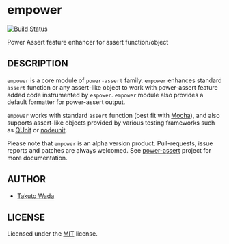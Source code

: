 empower
================================

[![Build Status](https://travis-ci.org/twada/empower.png?branch=master)](https://travis-ci.org/twada/empower)

Power Assert feature enhancer for assert function/object


DESCRIPTION
---------------------------------------
`empower` is a core module of `power-assert` family. `empower` enhances standard `assert` function or any assert-like object to work with power-assert feature added code instrumented by `espower`. `empower` module also provides a default formatter for power-assert output.


`empower` works with standard `assert` function (best fit with [Mocha](http://visionmedia.github.io/mocha/)), and also supports assert-like objects provided by various testing frameworks such as [QUnit](http://qunitjs.com/) or [nodeunit](https://github.com/caolan/nodeunit).


Please note that `empower` is an alpha version product. Pull-requests, issue reports and patches are always welcomed. See [power-assert](http://github.com/twada/power-assert) project for more documentation.


AUTHOR
---------------------------------------
* [Takuto Wada](http://github.com/twada)


LICENSE
---------------------------------------
Licensed under the [MIT](https://raw.github.com/twada/empower/master/MIT-LICENSE.txt) license.
